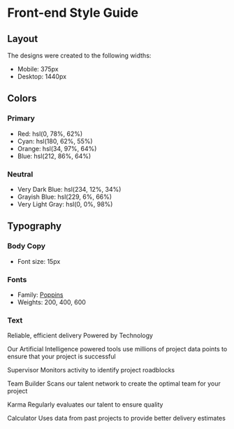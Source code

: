 # Front-end Style Guide

## Layout

The designs were created to the following widths:

- Mobile: 375px
- Desktop: 1440px

## Colors

### Primary

- Red: hsl(0, 78%, 62%)
- Cyan: hsl(180, 62%, 55%)
- Orange: hsl(34, 97%, 64%)
- Blue: hsl(212, 86%, 64%)

### Neutral

- Very Dark Blue: hsl(234, 12%, 34%)
- Grayish Blue: hsl(229, 6%, 66%)
- Very Light Gray: hsl(0, 0%, 98%)

## Typography

### Body Copy

- Font size: 15px

### Fonts

- Family: [Poppins](https://fonts.google.com/specimen/Poppins)
- Weights: 200, 400, 600

### Text

  Reliable, efficient delivery
  Powered by Technology

  Our Artificial Intelligence powered tools use millions of project data points 
  to ensure that your project is successful

  Supervisor
  Monitors activity to identify project roadblocks

  Team Builder
  Scans our talent network to create the optimal team for your project

  Karma
  Regularly evaluates our talent to ensure quality

  Calculator
  Uses data from past projects to provide better delivery estimates
